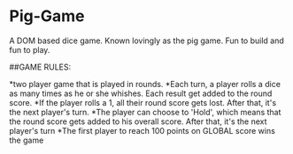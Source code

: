 # Pig-Game
A DOM based dice game.
Known lovingly as the pig game. Fun to build and fun to play.

##GAME RULES:

*two player game that is played in rounds.
*Each turn, a player rolls a dice as many times as he or she whishes. Each result get added to the round score.
*If the player rolls a 1, all their round score gets lost. After that, it's the next player's turn.
*The player can choose to 'Hold', which means that the round score gets added to his overall score. After that, it's the next player's turn
*The first player to reach 100 points on GLOBAL score wins the game


